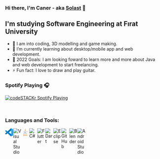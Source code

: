 ### Hi there, I'm Caner - aka [Solast][website] 👋

## I'm studying Software Engineering at Fırat University

- 🔭 I am into coding, 3D modelling and game making.
- 🌱 I’m currently learning about desktop/mobile app and web development.
- 🥅 2022 Goals: I am looking foward to learn more and more about Java and web development to start freelancing.
- ⚡ Fun fact: I love to draw and play guitar.

### Spotify Playing 🎧

[<img src="https://cdn-icons-png.flaticon.com/512/2111/2111624.png" alt="codeSTACKr Spotify Playing" width="26px" />](https://open.spotify.com/playlist/6EV5WCkFfG8JgC4xKwtCGu)

<br />

### Languages and Tools:

[<img align="left" alt="Visual Studio Code" width="26px" src="https://raw.githubusercontent.com/github/explore/80688e429a7d4ef2fca1e82350fe8e3517d3494d/topics/visual-studio-code/visual-studio-code.png" />][webpagevscode]
[<img align="left" alt="Visual Studio" width="26px" src="https://cdn.icon-icons.com/icons2/3053/PNG/512/microsoft_visual_studio_macos_bigsur_icon_189958.png" />][webpagevs]
[<img align="left" alt="Java" width="26px" src="https://raw.githubusercontent.com/github/explore/5b3600551e122a3277c2c5368af2ad5725ffa9a1/topics/java/java.png" />][webpagejava]
[<img align="left" alt="C#" width="26px" src="https://img.icons8.com/external-bearicons-flat-bearicons/512/external-C-Sharp-file-extension-bearicons-flat-bearicons.png" />][webpagec#]
[<img align="left" alt="Flutter" width="26px" src="https://cdn.icon-icons.com/icons2/2107/PNG/512/file_type_flutter_icon_130599.png" />][webpageflutter]
[<img align="left" alt="Dart" width="26px" src="https://user-images.githubusercontent.com/26507463/53453892-49908900-3a04-11e9-9dce-77ed3d694326.png" />][webpagedart]
[<img align="left" alt="Eclipse" width="26px" src="https://brandeps.com/icon-download/E/Eclipse-icon-vector-02.svg" />][webpageeclipse]
[<img align="left" alt="GitHub" width="26px" src="https://cdn.jim-nielsen.com/macos/512/github-desktop-2021-05-20.png" />][webpagegithub]
[<img align="left" alt="Blender" width="26px" src="https://icons.iconarchive.com/icons/dakirby309/simply-styled/128/Blender-icon.png" />][webpageblender]
[<img align="left" alt="Android Studio" width="26px" src="https://cdn.icon-icons.com/icons2/3053/PNG/512/android_studio_alt_macos_bigsur_icon_190394.png" />][webpageandroidstudio]

</details>

[website]: https://www.instagram.com/1solast/
[webpagevscode]: https://code.visualstudio.com
[webpagevs]: https://visualstudio.microsoft.com
[webpagejava]: https://www.java.com/tr/
[webpagec#]: https://learn.microsoft.com/en-us/dotnet/csharp/
[webpageflutter]: https://flutter.dev
[webpagedart]: https://dart.dev
[webpageeclipse]: https://www.eclipse.org
[webpageandroidstudio]: https://developer.android.com/studio?gclid=CjwKCAiA6Y2QBhAtEiwAGHybPaLKuNwUnp-Tb8rkB-tBSsDg-RE3-qtUH3nLPHELzn_N5XPFrxWjjBoCkxAQAvD_BwE&gclsrc=aw.ds
[webpagegithub]: https://github.com
[webpageblender]: https://www.blender.org

